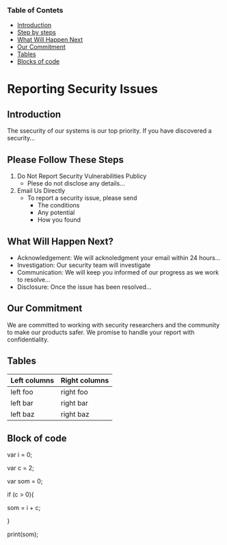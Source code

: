 ### Table of Contets

* [Introduction](#introduction)
* [Step by steps](#please-follow-these-steps)
* [What Will Happen Next](#what-will-happen-next)
* [Our Commitment](#our-commitment)
* [Tables](#tables)
* [Blocks of code](#block-of-code)

# Reporting Security Issues
## Introduction
The ssecurity of our systems is our top priority. If you have discovered a security...

## Please Follow These Steps
1. Do Not Report Security Vulnerabilities Publicy
   * Plese do not disclose any details...
2. Email Us Directly
   * To report a security issue, please send
        * The conditions
        * Any potential
        * How you found
## What Will Happen Next?

* Acknowledgement: We will acknoledgment your email within 24 hours...
* Investigation: Our security team will investigate
* Communication: We will keep you informed of our progress as we work to resolve...
* Disclosure: Once the issue has been resolved...

## Our Commitment
We are committed to working with security researchers and the community to make our products safer.
We promise to handle your report with confidentiality.

## Tables

|Left columns | Right columns |
| ----------- | ------------- |
| left foo    | right foo     |
| left bar    | right bar     |
| left baz    | right baz     |

## Block of code
var i = 0;

var c = 2;

var som = 0;

if (c > 0){

som = i + c;

}

print(som);
